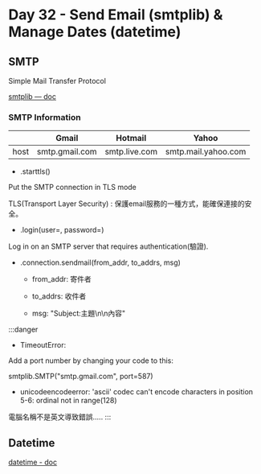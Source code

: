 # Day 32 - Send Email (smtplib) & Manage Dates (datetime)

## SMTP

Simple Mail Transfer Protocol

[smtplib — doc](https://docs.python.org/3/library/smtplib.html)


### SMTP Information

|          | Gmail | Hotmail | Yahoo |
| -------- | -------- | -------- | -------- |
| host     | smtp.gmail.com | smtp.live.com | smtp.mail.yahoo.com |

* .starttls()

Put the SMTP connection in TLS mode

TLS(Transport Layer Security) : 保護email服務的一種方式，能確保連接的安全。

* .login(user=, password=)

Log in on an SMTP server that requires authentication(驗證).

* .connection.sendmail(from_addr, to_addrs, msg)

    * from_addr: 寄件者

    * to_addrs: 收件者

    * msg: "Subject:主題\n\n內容"

:::danger

* TimeoutError:  

Add a port number by changing your code to this:

smtplib.SMTP("smtp.gmail.com", port=587)

* unicodeencodeerror: 'ascii' codec can't encode characters in position 5-6: ordinal not in range(128)

電腦名稱不是英文導致錯誤..... 
:::

## Datetime

[datetime - doc](https://docs.python.org/3/library/datetime.html)